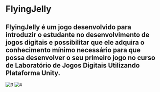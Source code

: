 # FlyingJelly

## FlyingJelly é um jogo desenvolvido para introduzir o estudante no desenvolvimento de jogos digitais e possibilitar que ele adquira o conhecimento mínimo necessário para que possa desenvolver o seu primeiro jogo no curso de Laboratório de Jogos Digitais Utilizando Plataforma Unity.

![3](https://user-images.githubusercontent.com/18224116/44406304-48e4da80-a529-11e8-84fb-9baa4a51364c.PNG) ![4](https://user-images.githubusercontent.com/18224116/44406271-2fdc2980-a529-11e8-9559-d5d6f1c1e2e3.PNG)
